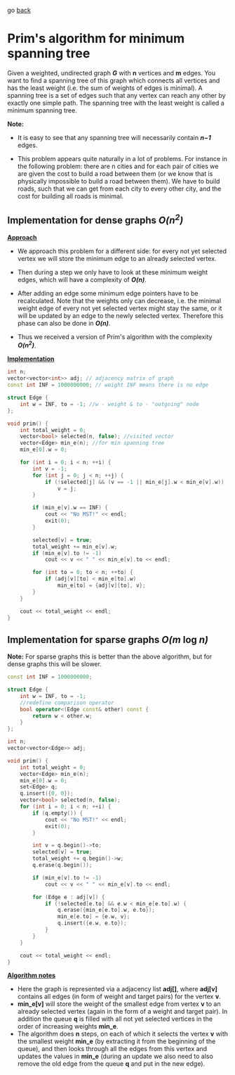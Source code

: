 go [back](GRAPHS-MENU.md)
# Prim's algorithm for minimum spanning tree

Given a weighted, undirected graph <i>__G__</i> with __n__ vertices and __m__ edges. You want to find a spanning tree of this graph which connects all vertices and has the least weight (i.e. the sum of weights of edges is minimal). A spanning tree is a set of edges such that any vertex can reach any other by exactly one simple path. The spanning tree with the least weight is called a minimum spanning tree.

__Note:__ 

* It is easy to see that any spanning tree will necessarily contain <i>__n−1__</i> edges.

* This problem appears quite naturally in a lot of problems. For instance in the following problem: there are n cities and for each pair of cities we are given the cost to build a road between them (or we know that is physically impossible to build a road between them). We have to build roads, such that we can get from each city to every other city, and the cost for building all roads is minimal.

## Implementation for dense graphs __<i>O(n<sup>2</sup>)</i>__

__<u>Approach</u>__

* We approach this problem for a different side: for every not yet selected vertex we will store the minimum edge to an already selected vertex.

* Then during a step we only have to look at these minimum weight edges, which will have a complexity of __<i>O(n)</i>__.

* After adding an edge some minimum edge pointers have to be recalculated. Note that the weights only can decrease, i.e. the minimal weight edge of every not yet selected vertex might stay the same, or it will be updated by an edge to the newly selected vertex. Therefore this phase can also be done in __<i>O(n)</i>__.

* Thus we received a version of Prim's algorithm with the complexity __<i>O(n<sup>2</sup>)</i>__.


__<u>Implementation</u>__


```c++
int n;
vector<vector<int>> adj; // adjacency matrix of graph
const int INF = 1000000000; // weight INF means there is no edge

struct Edge {
    int w = INF, to = -1; //w - weight & to - "outgoing" node
};

void prim() {
    int total_weight = 0;
    vector<bool> selected(n, false); //visited vector
    vector<Edge> min_e(n); //for min spanning tree
    min_e[0].w = 0;

    for (int i = 0; i < n; ++i) {
        int v = -1;
        for (int j = 0; j < n; ++j) {
            if (!selected[j] && (v == -1 || min_e[j].w < min_e[v].w))
                v = j;
        }

        if (min_e[v].w == INF) {
            cout << "No MST!" << endl;
            exit(0);
        }

        selected[v] = true;
        total_weight += min_e[v].w;
        if (min_e[v].to != -1)
            cout << v << " " << min_e[v].to << endl;

        for (int to = 0; to < n; ++to) {
            if (adj[v][to] < min_e[to].w)
                min_e[to] = {adj[v][to], v};
        }
    }

    cout << total_weight << endl;
}
```

## Implementation for sparse graphs __<i>O(m </i>log <i>n)</i>__

__Note:__ For sparse graphs this is better than the above algorithm, but for dense graphs this will be slower.

```c++
const int INF = 1000000000;

struct Edge {
    int w = INF, to = -1;
    //redefine comparison operator
    bool operator<(Edge const& other) const {
        return w < other.w;
    }
};

int n;
vector<vector<Edge>> adj;

void prim() {
    int total_weight = 0;
    vector<Edge> min_e(n);
    min_e[0].w = 0;
    set<Edge> q;
    q.insert({0, 0});
    vector<bool> selected(n, false);
    for (int i = 0; i < n; ++i) {
        if (q.empty()) {
            cout << "No MST!" << endl;
            exit(0);
        }

        int v = q.begin()->to;
        selected[v] = true;
        total_weight += q.begin()->w;
        q.erase(q.begin());

        if (min_e[v].to != -1)
            cout << v << " " << min_e[v].to << endl;

        for (Edge e : adj[v]) {
            if (!selected[e.to] && e.w < min_e[e.to].w) {
                q.erase({min_e[e.to].w, e.to});
                min_e[e.to] = {e.w, v};
                q.insert({e.w, e.to});
            }
        }
    }

    cout << total_weight << endl;
}
```

__<u>Algorithm notes</u>__

* Here the graph is represented via a adjacency list __adj[]__, where __adj[v]__ contains all edges (in form of weight and target pairs) for the vertex __v__. 
* __min_e[v]__ will store the weight of the smallest edge from vertex __v__ to an already selected vertex (again in the form of a weight and target pair). In addition the queue __q__ is filled with all not yet selected vertices in the order of increasing weights __min_e__. 
* The algorithm does __n__ steps, on each of which it selects the vertex __v__ with the smallest weight __min_e__ (by extracting it from the beginning of the queue), and then looks through all the edges from this vertex and updates the values in __min_e__ (during an update we also need to also remove the old edge from the queue __q__ and put in the new edge).

